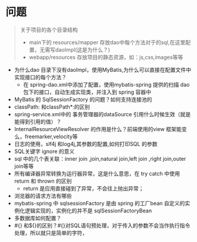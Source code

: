 
# 问题
> 关于项目的各个目录结构
> - main下的 resources/mapper 存放dao中每个方法对于的sql,在这里配置，无需写daoImpl(这是为什么？)
> - webapp/resources 存放项目的静态资源，如：js,css,images等等

- 为什么dao 目录下没有daoImpl，使用MyBatis,为什么可以直接在配置文件中实现接口的每个方法？
    - 在 spring-dao.xml中添加了配置，使用mybatis-spring 提供的扫描 dao包下的接口，自动生成实现类，并注入到 spring 容器中
- MyBatis 的 SqlSessionFactory 的问题？如何支持连接池的
- classPath: 和classPath*:的区别
- spring-service.xml中的 事务管理器的dataSource 引用什么时候生效（就是能得到引用的值）？
- InternalResourceViewResolver 的作用是什么？前端使用的view 框架能变么，freemarker,velocity等
- 日志的使用，slf4j 和log4j,其参数的配置,如何打印SQL 的参数
- SQL关键字 ignore 的意义
- sql 中的几个表关联：inner join ,join,natural join,left join ,right join,outer join等等
- 所有编译器异常转换为运行器异常，这是什么意思，在 try catch 中使用return 和 thrown 的区别
    - return 是应用直接碰到了异常，不会往上抛出异常；
- 浏览器的请求方法有哪些
- mybatis-spring 中 sqlsessionFactory 是由 spring 的工厂bean 自定义的实例化逻辑实现的，实例化的并不是 sqlSessionFactoryBean 
- 多数据库如何配置？
- \#{} 和${}的区别？#{}对SQL语句预处理，对于传入的参数不会当作执行指令处理，所以就只是简单的字符，
